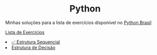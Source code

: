 <html>
<head>
<style>
h1 {text-align: center;}
p {text-align: justify;}
</style>
</head>
<body><h1>Python</h1>
<p>Minhas soluções para a lista de exercícios disponível no <a  href="https://wiki.python.org.br/PythonBrasil"> Python Brasil</a></p>
<p text-align: center;><a href="https://wiki.python.org.br/ListaDeExercicios">Lista de Exercícios</a></p>
    <li><a href="https://wiki.python.org.br/EstruturaSequencial">&#x2705; Estrutura Sequencial</a></li>
    <li><a href="https://wiki.python.org.br/EstruturaDeDecisao"> Estrutura de Decisão</a></li>
</body>
</html>